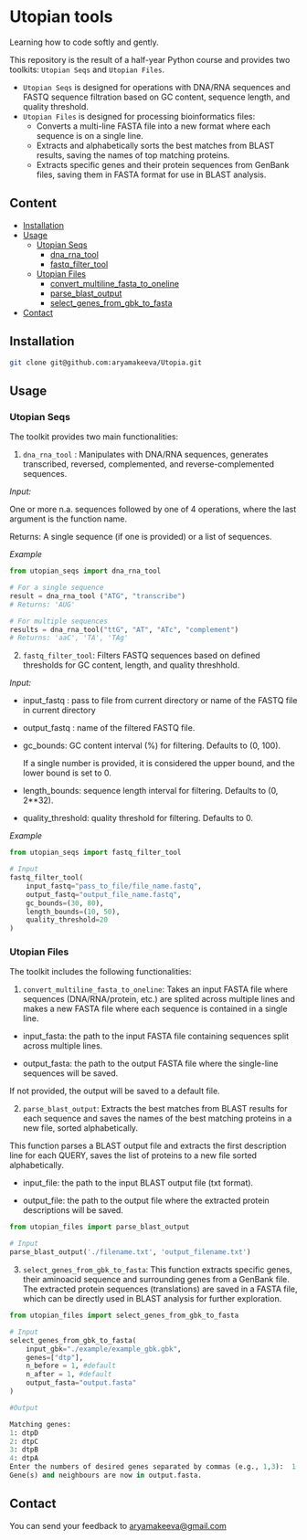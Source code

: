 # Utopian tools
Learning how to code softly and gently. 

This repository is the result of a half-year Python course and provides two toolkits: `Utopian Seqs` and `Utopian Files`. 

- `Utopian Seqs` is designed for operations with DNA/RNA sequences and FASTQ sequence filtration based on GC content, sequence length, and quality threshold.  
- `Utopian Files` is designed for processing bioinformatics files:
  - Converts a multi-line FASTA file into a new format where each sequence is on a single line.
  - Extracts and alphabetically sorts the best matches from BLAST results, saving the names of top matching proteins.
  - Extracts specific genes and their protein sequences from GenBank files, saving them in FASTA format for use in BLAST analysis.

## Content
- [Installation](#installation)
- [Usage](#usage)
  - [Utopian Seqs](#utopian-seqs)
    - [dna_rna_tool](#dna_rna_tool)
    - [fastq_filter_tool](#fastq_filter_tool)
  - [Utopian Files](#utopian-files)
    - [convert_multiline_fasta_to_oneline](#convert_multiline_fasta_to_oneline)
    - [parse_blast_output](#parse_blast_output)
    - [select_genes_from_gbk_to_fasta](#select_genes_from_gbk_to_fasta)
- [Contact](#contact)

## Installation 
```bash
git clone git@github.com:aryamakeeva/Utopia.git
```
## Usage

### Utopian Seqs
The toolkit provides two main functionalities:

1. `dna_rna_tool` : Manipulates with DNA/RNA sequences, generates transcribed, reversed, complemented, and reverse-complemented sequences.

*Input:*

One or more n.a. sequences followed by one of 4 operations, where the last argument is the function name.

Returns: A single sequence (if one is provided) or a list of sequences.

*Example*

```python
from utopian_seqs import dna_rna_tool

# For a single sequence
result = dna_rna_tool ("ATG", "transcribe")
# Returns: 'AUG'

# For multiple sequences
results = dna_rna_tool("ttG", "AT", "ATc", "complement")
# Returns: 'aaC', 'TA', 'TAg' 
```
2. `fastq_filter_tool`: Filters FASTQ sequences based on defined thresholds for GC content, length, and quality threshhold.

*Input:*

- input_fastq : pass to file from current directory or name of the FASTQ file in current directory
- output_fastq : name of the filtered FASTQ file.
- gc_bounds: GC content interval (%) for filtering. Defaults to (0, 100).

  If a single number is provided, it is considered the upper bound, and the lower bound is set to 0.

- length_bounds: sequence length interval for filtering. Defaults to (0, 2**32).

- quality_threshold: quality threshold for filtering. Defaults to 0.

*Example*

```python
from utopian_seqs import fastq_filter_tool

# Input
fastq_filter_tool(
    input_fastq="pass_to_file/file_name.fastq",
    output_fastq="output_file_name.fastq",
    gc_bounds=(30, 80),
    length_bounds=(10, 50),
    quality_threshold=20
)
```
### Utopian Files

The toolkit includes the following functionalities:

1. `convert_multiline_fasta_to_oneline`: Takes an input FASTA file where sequences (DNA/RNA/protein, etc.) are splited across multiple lines and makes a new FASTA file where each sequence is contained in a single line.

- input_fasta: the path to the input FASTA file containing sequences split across multiple lines.
    
- output_fasta: the path to the output FASTA file where the single-line sequences will be saved.

If not provided, the output will be saved to a default file.
  
2. `parse_blast_output`: Extracts the best matches from BLAST results for each sequence and saves the names of the best matching proteins in a new file, sorted alphabetically.

This function parses a BLAST output file and extracts the first description line for each QUERY, saves the list of proteins to a new file sorted alphabetically.

- input_file: the path to the input BLAST output file (txt format).
        
- output_file: the path to the output file where the extracted protein descriptions will be saved.

```python
from utopian_files import parse_blast_output

# Input
parse_blast_output('./filename.txt', 'output_filename.txt')
```

3. `select_genes_from_gbk_to_fasta`: This function extracts specific genes, their aminoacid sequence and surrounding genes from a GenBank file. The extracted protein sequences (translations) are saved in a FASTA file, which can be directly used in BLAST analysis for further exploration.

```python
from utopian_files import select_genes_from_gbk_to_fasta

# Input
select_genes_from_gbk_to_fasta(
    input_gbk="./example/example_gbk.gbk",
    genes=["dtp"],
    n_before = 1, #default
    n_after = 1, #default 
    output_fasta="output.fasta"
)

#Output

Matching genes:
1: dtpD
2: dtpC
3: dtpB
4: dtpA
Enter the numbers of desired genes separated by commas (e.g., 1,3):  1
Gene(s) and neighbours are now in output.fasta.
```

## Contact

You can send your feedback to aryamakeeva@gmail.com
